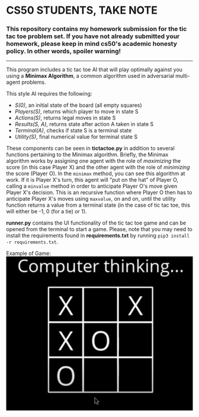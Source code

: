 # **CS50 STUDENTS, TAKE NOTE**
### This repository contains my homework submission for the tic tac toe problem set. If you have not already submitted your homework, please keep in mind cs50's academic honesty policy. In other words, spoiler warning!

----

This program includes a tic tac toe AI that will play optimally against you using a **Minimax Algorithm**, a common algorithm used in adversarial multi-agent problems.

This style AI requires the following:
* *S(0)*, an initial state of the board (all empty squares)
* *Players(S)*, returns which player to move in state S
* *Actions(S)*, returns legal moves in state S
* *Results(S, A)*, returns state after action A taken in state S
* *Terminal(A)*, checks if state S is a terminal state
* *Utility(S)*, final numerical value for terminal state S

These components can be seen in **tictactoe.py** in addition to several functions pertaining to the Minimax algorithm. Briefly, the Minimax algorithm works by assigning one agent with the role of *maximizing* the score (in this case Player X) and the other agent with the role of *minimizing* the score (Player O). In the `minimax` method, you can see this algorithm at work. If it is Player X's turn, this agent will "put on the hat" of Player O, calling a `minvalue` method in order to anticipate Player O's move given Player X's decision. This is an recursive function where Player O then has to anticipate Player X's moves using `maxvalue`, on and on, until the utility function returns a value from a terminal state (in the case of tic tac toe, this will either be -1, 0 (for a tie) or 1).

**runner.py** contains the UI functionality of the tic tac toe game and can be opened from the terminal to start a game. Please, note that you may need to install the requirements found in **requirements.txt** by running `pip3 install -r requirements.txt`.

Example of Game:
![alt text](tictactoe.PNG)